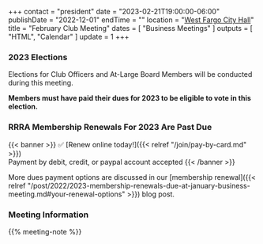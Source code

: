 +++
contact = "president"
date = "2023-02-21T19:00:00-06:00"
publishDate = "2022-12-01"
endTime = ""
location = "[West Fargo City Hall](/places/west-fargo-city-hall/)"
title = "February Club Meeting"
dates = [ "Business Meetings" ]
outputs = [ "HTML", "Calendar" ]
update = 1
+++
### 2023 Elections

Elections for Club Officers and At-Large Board Members will be conducted
during this meeting.

**Members must have paid their dues for 2023 to be eligible to vote in this
election.**

### RRRA Membership Renewals For 2023 Are Past Due

{{< banner >}}
:white_check_mark: [Renew online today!]({{< relref "/join/pay-by-card.md" >}})
<br>
Payment by debit, credit, or paypal account accepted
{{< /banner >}}

More dues payment options are discussed in our
[membership renewal]({{< relref "/post/2022/2023-membership-renewals-due-at-january-business-meeting.md#your-renewal-options" >}}) 
blog post.


### Meeting Information

{{% meeting-note %}}
